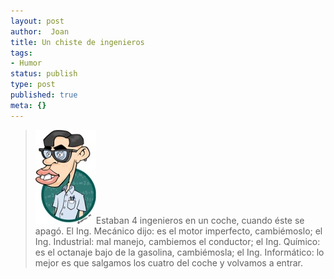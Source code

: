 ```yaml
---
layout: post
author:  Joan
title: Un chiste de ingenieros
tags:
- Humor
status: publish
type: post
published: true
meta: {}
---
```

<blockquote><img src="../images_posts/nerd.jpg" alt="Nerd" class="alignright" />Estaban 4 ingenieros en un coche, cuando éste se apagó. El Ing. Mecánico dijo: es el motor imperfecto, cambiémoslo; el Ing. Industrial: mal manejo, cambiemos el conductor; el Ing. Químico: es el octanaje bajo de la gasolina, cambiémosla; el Ing. Informático: lo mejor es que salgamos los cuatro del coche y volvamos a entrar.</blockquote>
